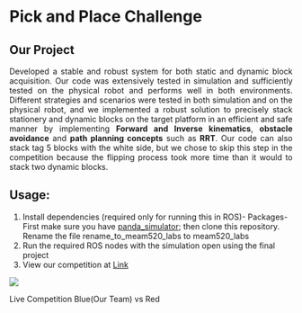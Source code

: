 # Pick and Place Challenge

## Our Project
<div style="text-align: justify">
Developed a stable and robust system for both static and dynamic block acquisition. Our code was extensively tested in simulation and sufficiently tested on the physical robot and performs well in both environments. Different strategies and scenarios were tested in both simulation and on the physical robot, and we implemented a robust solution to precisely stack stationery and dynamic blocks on the target platform in an efficient and safe manner by implementing <b>Forward and Inverse kinematics</b>, <b>obstacle avoidance</b> and <b>path planning concepts</b> such as <b>RRT</b>. Our code can also stack tag 5 blocks with the white side, but we chose to skip this step in the competition because the flipping process took more time than it would to stack two dynamic blocks.
</div>

## Usage:
1) Install dependencies (required only for running this in ROS)-
Packages- First make sure you have [panda_simulator](https://github.com/justagist/panda_simulator/tree/noetic-devel); then clone this repository. Rename the file rename_to_meam520_labs to meam520_labs
2) Run the required ROS nodes with the simulation open using the final project
3) View our competition at [Link](https://www.youtube.com/watch?v=U018lOmAtOI)

<!-- ![rrt_algo](imgs/rrt_algo.png) -->

<img src=Images/pickplace.gif> <p></p>
Live Competition Blue(Our Team) vs Red
